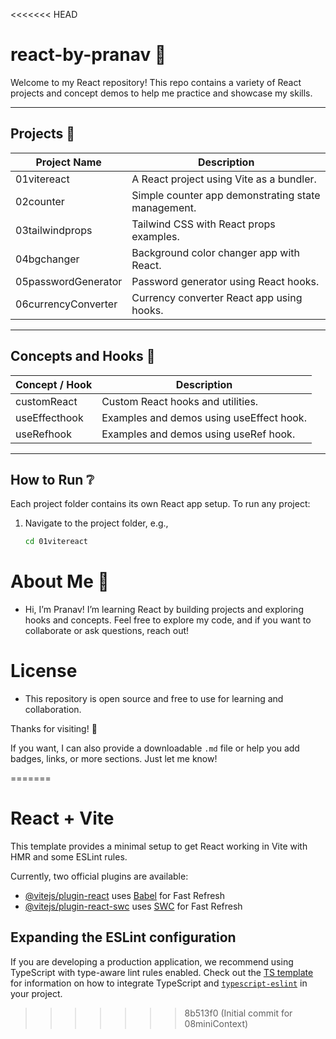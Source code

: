 <<<<<<< HEAD
# react-by-pranav 🚀

Welcome to my React repository! This repo contains a variety of React projects and concept demos to help me practice and showcase my skills.

---

## Projects 🎨

| Project Name        | Description                                        |
| ------------------- | -------------------------------------------------- |
| 01vitereact         | A React project using Vite as a bundler.           |
| 02counter           | Simple counter app demonstrating state management. |
| 03tailwindprops     | Tailwind CSS with React props examples.            |
| 04bgchanger         | Background color changer app with React.           |
| 05passwordGenerator | Password generator using React hooks.              |
| 06currencyConverter | Currency converter React app using hooks.          |

---

## Concepts and Hooks 🏫

| Concept / Hook | Description                              |
| -------------- | ---------------------------------------- |
| customReact    | Custom React hooks and utilities.        |
| useEffecthook  | Examples and demos using useEffect hook. |
| useRefhook     | Examples and demos using useRef hook.    |

---

## How to Run ❔

Each project folder contains its own React app setup. To run any project:

1. Navigate to the project folder, e.g.,
   ```bash
   cd 01vitereact


   ```

# About Me 🙌

- Hi, I’m Pranav! I’m learning React by building projects and exploring hooks and concepts. Feel free to explore my code, and if you want to collaborate or ask questions, reach out!

# License

- This repository is open source and free to use for learning and collaboration.

Thanks for visiting! 🚀

If you want, I can also provide a downloadable `.md` file or help you add badges, links, or more sections. Just let me know!


=======
# React + Vite

This template provides a minimal setup to get React working in Vite with HMR and some ESLint rules.

Currently, two official plugins are available:

- [@vitejs/plugin-react](https://github.com/vitejs/vite-plugin-react/blob/main/packages/plugin-react) uses [Babel](https://babeljs.io/) for Fast Refresh
- [@vitejs/plugin-react-swc](https://github.com/vitejs/vite-plugin-react/blob/main/packages/plugin-react-swc) uses [SWC](https://swc.rs/) for Fast Refresh

## Expanding the ESLint configuration

If you are developing a production application, we recommend using TypeScript with type-aware lint rules enabled. Check out the [TS template](https://github.com/vitejs/vite/tree/main/packages/create-vite/template-react-ts) for information on how to integrate TypeScript and [`typescript-eslint`](https://typescript-eslint.io) in your project.
>>>>>>> 8b513f0 (Initial commit for 08miniContext)
